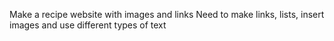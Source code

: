 Make a recipe website with images and links
Need to make links, lists, insert images and use different types of text